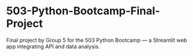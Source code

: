 # 503-Python-Bootcamp-Final-Project
Final project by Group 5 for the 503 Python Bootcamp — a Streamlit web app integrating API and data analysis.
